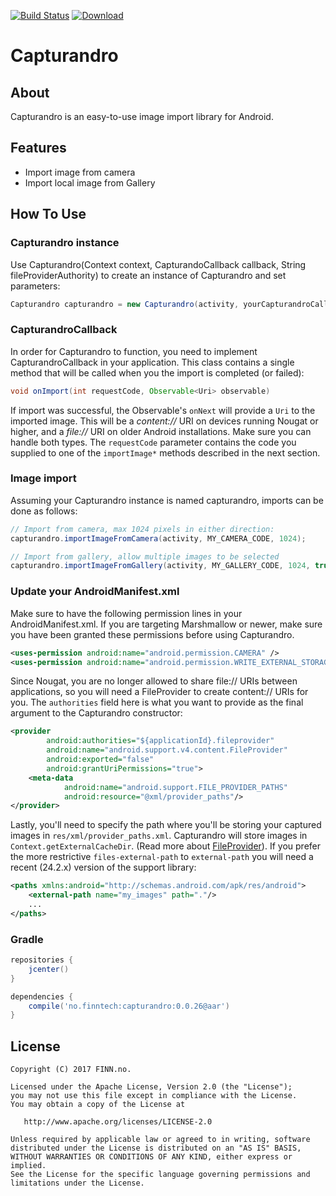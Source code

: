 [![Build Status](https://travis-ci.org/finn-no/capturandro.svg?branch=master)](https://travis-ci.org/finn-no/capturandro)
[![Download](https://api.bintray.com/packages/finnandroid/maven/capturandro/images/download.svg)](https://bintray.com/finnandroid/maven/capturandro/_latestVersion)
# Capturandro

## About
Capturandro is an easy-to-use image import library for Android.


## Features
* Import image from camera
* Import local image from Gallery

## How To Use
### Capturandro instance
Use Capturandro(Context context, CapturandoCallback callback, String fileProviderAuthority) to create an instance of Capturandro and set parameters:
```java
Capturandro capturandro = new Capturandro(activity, yourCapturandroCallback, fileProviderAuthority);
```

### CapturandroCallback
In order for Capturandro to function, you need to implement CapturandroCallback in your application. This class contains
a single method that will be called when you the import is completed (or failed):
```java
void onImport(int requestCode, Observable<Uri> observable)
```

If import was successful, the Observable's `onNext` will provide a `Uri` to the imported image. This will 
be a _content://_ URI on devices running Nougat or higher, and a _file://_ URI on older Android installations.
Make sure you can handle both types. The `requestCode` parameter contains the code you supplied to one of 
the `importImage*` methods described in the next section.

### Image import
Assuming your Capturandro instance is named capturandro, imports can be done as follows:

```java
// Import from camera, max 1024 pixels in either direction:
capturandro.importImageFromCamera(activity, MY_CAMERA_CODE, 1024); 

// Import from gallery, allow multiple images to be selected
capturandro.importImageFromGallery(activity, MY_GALLERY_CODE, 1024, true);
```

### Update your AndroidManifest.xml
Make sure to have the following permission lines in your AndroidManifest.xml. If you are targeting Marshmallow or newer, make
sure you have been granted these permissions before using Capturandro.
```xml
<uses-permission android:name="android.permission.CAMERA" />
<uses-permission android:name="android.permission.WRITE_EXTERNAL_STORAGE" />
```

Since Nougat, you are no longer allowed to share file:// URIs between applications, so you will need a
FileProvider to create content:// URIs for you. The `authorities` field here is what you want to provide as
the final argument to the Capturandro constructor:
```xml
<provider
        android:authorities="${applicationId}.fileprovider"
        android:name="android.support.v4.content.FileProvider"
        android:exported="false"
        android:grantUriPermissions="true">
    <meta-data
            android:name="android.support.FILE_PROVIDER_PATHS"
            android:resource="@xml/provider_paths"/>
</provider>
```

Lastly, you'll need to specify the path where you'll be storing your captured images in
`res/xml/provider_paths.xml`. Capturandro will store images in `Context.getExternalCacheDir`. (Read more about 
[FileProvider](https://developer.android.com/reference/android/support/v4/content/FileProvider.html)). If you
prefer the more restrictive `files-external-path` to `external-path` you will need a recent (24.2.x) version of the support library:
```xml
<paths xmlns:android="http://schemas.android.com/apk/res/android">
    <external-path name="my_images" path="."/>
    ...
</paths>
```

### Gradle
```groovy
repositories {
    jcenter()
}

dependencies {
    compile('no.finntech:capturandro:0.0.26@aar')
}
```

## License

    Copyright (C) 2017 FINN.no.

    Licensed under the Apache License, Version 2.0 (the "License");
    you may not use this file except in compliance with the License.
    You may obtain a copy of the License at

       http://www.apache.org/licenses/LICENSE-2.0

    Unless required by applicable law or agreed to in writing, software
    distributed under the License is distributed on an "AS IS" BASIS,
    WITHOUT WARRANTIES OR CONDITIONS OF ANY KIND, either express or implied.
    See the License for the specific language governing permissions and
    limitations under the License.

